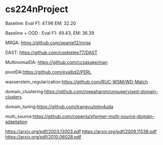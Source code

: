 # cs224nProject

Baseline: Eval F1: 47.96   EM: 32.20

Baseline + OOD : Eval F1: 49.43, EM: 36.39



MRQA: https://github.com/seanie12/mrqa

DAST: https://github.com/cookielee77/DAST

MultinomialDA: https://github.com/ccsasuke/man

pivotDA:https://github.com/eyalbd2/PERL

wasserstein_regularization:https://github.com/RUC-WSM/WD-Match

domain_clustering:https://github.com/roeeaharoni/unsupervised-domain-clusters

domain_tuning:https://github.com/trangvu/mlm4uda

multi_source:https://github.com/copenlu/xformer-multi-source-domain-adaptation


https://arxiv.org/pdf/2003.13003.pdf
https://arxiv.org/pdf/2009.11538.pdf
https://arxiv.org/pdf/2010.06028.pdf
